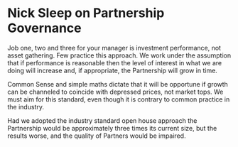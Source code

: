 # Nick Sleep on Partnership Governance

Job one, two and three for your manager is investment performance, not asset gathering. Few practice this approach. We work under the assumption that if performance is reasonable then the level of interest in what we are doing will increase and, if appropriate, the Partnership will grow in time.

Common Sense and simple maths dictate that it will be opportune if growth can be channeled to coincide with depressed prices, not market tops. We must aim for this standard, even though it is contrary to common practice in the industry.

Had we adopted the industry standard open house approach the Partnership would be approximately three times its current size, but the results worse, and the quality of Partners would be impaired.
